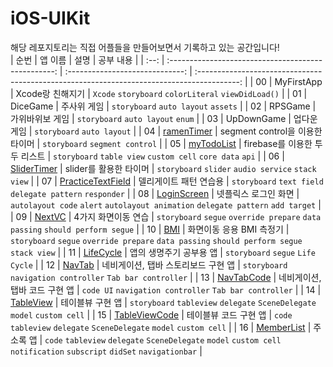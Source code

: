# iOS-UIKit

해당 레포지토리는 직접 어플들을 만들어보면서 기록하고 있는 공간입니다!
<br>
| 순번 | 앱 이름 | 설명 | 공부 내용 |
| :--: | :-------------------------------------------------: | :-----------------------------: | :----------------------------------------------------------------------------------------: |
| 00 | <a>MyFirstApp</a> | Xcode랑 친해지기 | `Xcode` `storyboard` `colorLiteral` `viewDidLoad()` |
| 01 | <a>DiceGame</a> | 주사위 게임 | `storyboard` `auto layout` `assets` |
| 02 | <a>RPSGame</a> | 가위바위보 게임 | `storyboard` `auto layout` `enum` |
| 03 | <a>UpDownGame</a> | 업다운 게임 | `storyboard` `auto layout` |
| 04 | <a href="./ramenTimer/">ramenTimer</a> | segment control을 이용한 타이머 | `storyboard` `segment control` |
| 05 | <a href="./myTodoList">myTodoList</a> | firebase를 이용한 투두 리스트 | `storyboard` `table view` `custom cell` `core data` `api` |
| 06 | <a href="./SliderTimer">SliderTimer</a> | slider를 활용한 타이머 | `storyboard` `slider` `audio service` `stack view` |
| 07 | <a href="./PracticeTextField">PracticeTextField</a> | 델리게이트 패턴 연습용 | `storyboard` `text field` `delegate pattern` `responder` |
| 08 | <a href="./LoginScreen">LoginScreen</a> | 넷플릭스 로그인 화면 | `autolayout code` `alert` `autolayout animation` `delegate pattern` `add target` |
| 09 | <a href="./NextVC">NextVC</a> | 4가지 화면이동 연습 | `storyboard` `segue` `override prepare` `data passing` `should perform segue` |
| 10 | <a href="./BMI">BMI</a> | 화면이동 응용 BMI 측정기 | `storyboard` `segue` `override prepare` `data passing` `should perform segue` `stack view` |
| 11 | <a href="./LifeCycle">LifeCycle</a> | 앱의 생명주기 공부용 앱 | `storyboard` `segue` `Life Cycle` |
| 12 | <a href="./NavTab">NavTab</a> | 네비게이션, 탭바 스토리보드 구현 앱 | `storyboard` `navigation controller` `Tab bar controller` |
| 13 | <a href="./NavTabCode">NavTabCode</a> | 네비게이션, 탭바 코드 구현 앱 | `code UI` `navigation controller` `Tab bar controller` |
| 14 | <a href="./TableView">TableView</a> | 테이블뷰 구현 앱 | `storyboard` `tableview` `delegate` `SceneDelegate` `model` `custom cell` |
| 15 | <a href="./TableViewCode">TableViewCode</a> | 테이블뷰 코드 구현 앱 | `code` `tableview` `delegate` `SceneDelegate` `model` `custom cell` |
| 16 | <a href="./MemberList">MemberList</a> | 주소록 앱 | `code` `tableview` `delegate` `SceneDelegate` `model` `custom cell` `notification` `subscript` `didSet` `navigationbar` |
